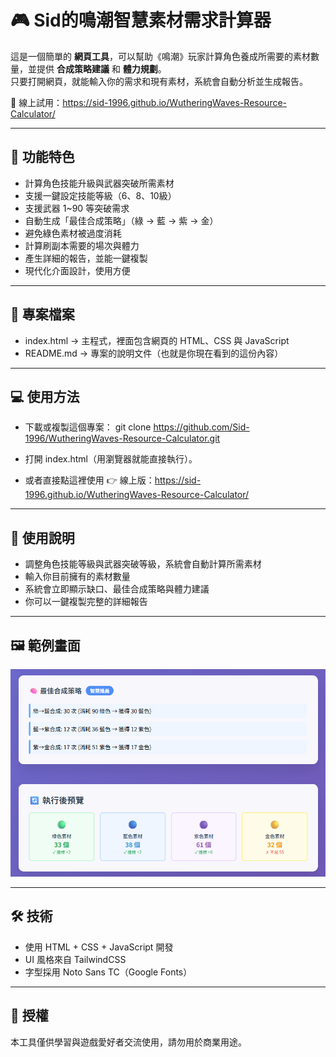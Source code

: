 # 🎮 Sid的鳴潮智慧素材需求計算器

這是一個簡單的 **網頁工具**，可以幫助《鳴潮》玩家計算角色養成所需要的素材數量，並提供 **合成策略建議** 和 **體力規劃**。  
只要打開網頁，就能輸入你的需求和現有素材，系統會自動分析並生成報告。

🔗 線上試用：https://sid-1996.github.io/WutheringWaves-Resource-Calculator/

---

## 🚀 功能特色
- 計算角色技能升級與武器突破所需素材  
- 支援一鍵設定技能等級（6、8、10級）  
- 支援武器 1~90 等突破需求  
- 自動生成「最佳合成策略」（綠 → 藍 → 紫 → 金）  
- 避免綠色素材被過度消耗  
- 計算刷副本需要的場次與體力  
- 產生詳細的報告，並能一鍵複製  
- 現代化介面設計，使用方便  

---

## 📂 專案檔案
- index.html → 主程式，裡面包含網頁的 HTML、CSS 與 JavaScript  
- README.md → 專案的說明文件（也就是你現在看到的這份內容）  

---

## 💻 使用方法
- 下載或複製這個專案：
  git clone https://github.com/Sid-1996/WutheringWaves-Resource-Calculator.git

- 打開 index.html（用瀏覽器就能直接執行）。  
- 或者直接點這裡使用 👉 線上版：https://sid-1996.github.io/WutheringWaves-Resource-Calculator/

---

## 📖 使用說明
- 調整角色技能等級與武器突破等級，系統會自動計算所需素材  
- 輸入你目前擁有的素材數量  
- 系統會立即顯示缺口、最佳合成策略與體力建議  
- 你可以一鍵複製完整的詳細報告  

---

## 🖼️ 範例畫面

![工具示意圖](screenshot.png)

---

## 🛠 技術
- 使用 HTML + CSS + JavaScript 開發  
- UI 風格來自 TailwindCSS  
- 字型採用 Noto Sans TC（Google Fonts）  

---

## 📜 授權
本工具僅供學習與遊戲愛好者交流使用，請勿用於商業用途。
